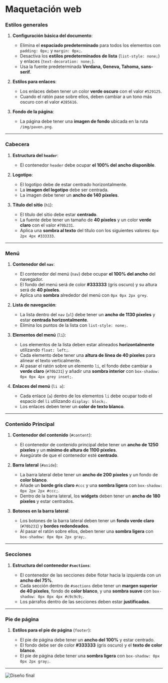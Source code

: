 # Maquetación web

### Estilos generales

1. **Configuración básica del documento**:

   - Elimina el **espaciado predeterminado** para todos los elementos con `padding: 0px;` y `margin: 0px;`.
   - Desactiva los **estilos predeterminados de lista** (`list-style: none;`) y enlaces (`text-decoration: none;`).
   - Usa la fuente predeterminada **Verdana, Geneva, Tahoma, sans-serif**.

2. **Estilos para enlaces**:

   - Los enlaces deben tener un color **verde oscuro** con el valor `#529125`.
   - Cuando el ratón pase sobre ellos, deben cambiar a un tono más oscuro con el valor `#285616`.

3. **Fondo de la página**:

   - La página debe tener una **imagen de fondo** ubicada en la ruta `/img/paven.png`.

---

### Cabecera

1. **Estructura del `header`**:

   - El contenedor `header` debe ocupar **el 100% del ancho disponible**.

2. **Logotipo**:

   - El logotipo debe de estar centrado horizontalmente.
   - La **imagen del logotipo** debe ser centrada.
   - La imagen debe tener un **ancho de 140 píxeles**.

3. **Título del sitio** (`h1`):

   - El título del sitio debe estar **centrado**.
   - La fuente debe tener un tamaño de **40 píxeles** y un color **verde claro** con el valor `#70b231`.
   - Aplica una **sombra al texto** del título con los siguientes valores: `0px 2px 4px #333333`.

---

### Menú

1. **Contenedor del `nav`**:

   - El contenedor del menú (`nav`) debe ocupar **el 100% del ancho** del navegador.
   - El fondo del menú será de color **#333333** (gris oscuro) y su altura será de **40 píxeles**.
   - Aplica una **sombra** alrededor del menú con `0px 0px 2px grey`.

2. **Lista de navegación**:

   - La lista dentro del `nav` (`ul`) debe tener un **ancho de 1130 píxeles** y estar **centrada horizontalmente**.
   - Elimina los puntos de la lista con `list-style: none;`.

3. **Elementos del menú** (`li`):

   - Los elementos de la lista deben estar alineados **horizontalmente** utilizando `float: left;`.
   - Cada elemento debe tener una **altura de línea de 40 píxeles** para alinear el texto verticalmente.
   - Al pasar el ratón sobre un elemento `li`, el fondo debe cambiar a **verde claro** (`#70b231`) y añadir una **sombra interior** con `box-shadow: 0px 0px 4px grey inset;`.

4. **Enlaces del menú** (`li a`):

   - Cada enlace (`a`) dentro de los elementos `li` debe ocupar todo el espacio del `li` utilizando `display: block;`.
   - Los enlaces deben tener un **color de texto blanco**.

---

### Contenido Principal

1. **Contenedor del contenido** (`#content`):

   - El contenedor de contenido principal debe tener un **ancho de 1250 píxeles** y un **mínimo de altura de 1100 píxeles**.
   - Asegúrate de que el contenedor esté **centrado**.

2. **Barra lateral** (`#aside`):

   - La barra lateral debe tener un **ancho de 200 píxeles** y un fondo de **color blanco**.
   - Añade un **borde gris claro** `#ccc` y una **sombra ligera** con `box-shadow: 0px 2px 2px #ccc;`.
   - Dentro de la barra lateral, los **widgets** deben tener un **ancho de 180 píxeles** y estar centrados.

3. **Botones en la barra lateral**:

   - Los botones de la barra lateral deben tener un **fondo verde claro** (`#70b231`) y **bordes redondeados**.
   - Al pasar el ratón sobre ellos, deben tener una **sombra ligera** con `box-shadow: 0px 0px 2px gray;`.

---

### Secciones

1. **Estructura del contenedor `#sections`**:

   - El contenedor de las secciones debe flotar hacia la izquierda con un **ancho del 75%**.
   - Cada sección dentro de `#sections` debe tener un **margen superior de 40 píxeles**, fondo de **color blanco**, y una **sombra suave** con `box-shadow: 0px 0px 4px #c9c9c9;`.
   - Los párrafos dentro de las secciones deben estar **justificados**.

---

### Pie de página

1. **Estilos para el pie de página** (`footer`):

   - El pie de página debe tener un **ancho del 100%** y estar centrado.
   - El fondo debe ser de color **#333333** (gris oscuro) y el **texto de color blanco**.
   - El pie de página debe tener una **sombra ligera** con `box-shadow: 0px 0px 2px gray;`.

---

![Diseño final](../img/diseño.png)
